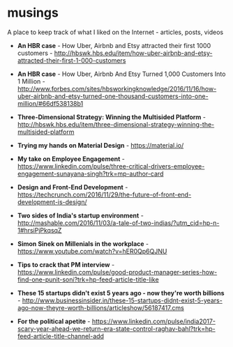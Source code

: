 # musings
A place to keep track of what I liked on the Internet - articles, posts, videos

- **An HBR case** - How Uber, Airbnb and Etsy attracted their first 1000 customers - http://hbswk.hbs.edu/item/how-uber-airbnb-and-etsy-attracted-their-first-1-000-customers

- **An HBR case** - How Uber, Airbnb And Etsy Turned 1,000 Customers Into 1 Million - http://www.forbes.com/sites/hbsworkingknowledge/2016/11/16/how-uber-airbnb-and-etsy-turned-one-thousand-customers-into-one-million/#66df538138b1

- **Three-Dimensional Strategy: Winning the Multisided Platform** - http://hbswk.hbs.edu/item/three-dimensional-strategy-winning-the-multisided-platform

- **Trying my hands on Material Design** - https://material.io/

- **My take on Employee Engagement** - https://www.linkedin.com/pulse/three-critical-drivers-employee-engagement-sunayana-singh?trk=mp-author-card

- **Design and Front-End Development** - https://techcrunch.com/2016/11/29/the-future-of-front-end-development-is-design/

- **Two sides of India's startup environment** - http://mashable.com/2016/11/03/a-tale-of-two-indias/?utm_cid=hp-n-1#hrsiPjPkqsqZ

- **Simon Sinek on Millenials in the workplace** - https://www.youtube.com/watch?v=hER0Qp6QJNU

- **Tips to crack that PM interview** - https://www.linkedin.com/pulse/good-product-manager-series-how-find-one-punit-soni?trk=hp-feed-article-title-like

- **These 15 startups didn't exist 5 years ago - now they're worth billions** - http://www.businessinsider.in/these-15-startups-didnt-exist-5-years-ago-now-theyre-worth-billions/articleshow/56187417.cms

- **For the political apetite** - https://www.linkedin.com/pulse/india2017-scary-year-ahead-we-return-era-state-control-raghav-bahl?trk=hp-feed-article-title-channel-add
